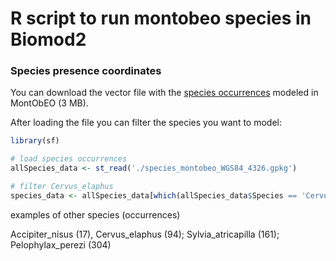 # R script to run montobeo species in Biomod2


### Species presence coordinates

You can download the vector file with the <a href="https://drive.google.com/uc?export=download&id=1ohSr_InDlzXThOP3GuJrV5B14aYqv73I">species occurrences</a> modeled in MontObEO (3 MB).

After loading the file you can filter the species you want to model:

```r
library(sf)

# load species occurrences
allSpecies_data <- st_read('./species_montobeo_WGS84_4326.gpkg')

# filter Cervus_elaphus
species_data <- allSpecies_data[which(allSpecies_data$Species == 'Cervus_elaphus'),]

```
examples of other species (occurrences)

Accipiter_nisus (17), Cervus_elaphus (94); Sylvia_atricapilla (161); Pelophylax_perezi (304)
